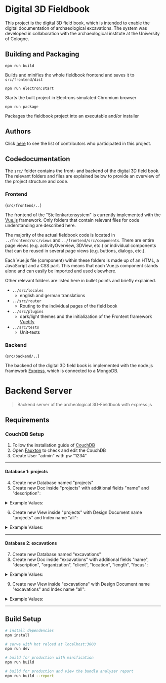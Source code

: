 # Digital 3D Fieldbook

This project is the digital 3D field book, which is intended to enable the digital documentation of archaeological excavations. The system was developed in collaboration with the archaeological institute at the University of Cologne.

## Building and Packaging

`npm run build`

Builds and minifies the whole fieldbook frontend and saves it to `src/frontend/dist`

`npm run electron:start`

Starts the built project in Electrons simulated Chromium browser

`npm run package`

Packages the fieldbook project into an executable and/or installer

## Authors

Click [here](https://github.com/TMink/Digitales-3D-Feldbuch-Projekt-3-/graphs/contributors) to see the list of contributors who participated in this project.


## Codedocumentation
The `src/` folder contains the front- and backend of the digital 3D field book. The relevant folders and files are explained below to provide an overview of the project structure and code.


### Frontend 
(`src/frontend/..`)

The frontend of the "Stellenkartensystem" is currently implemented with the [Vue.js](https://vuejs.org/) framework. Only folders that contain relevant files for code understanding are described here.

The majority of the actual fieldbook code is located in `../frontend/src/views` and `../frontend/src/components`. There are entire page views (e.g. activityOverview, 3DView, etc.) or individual components that can be reused in several page views (e.g. buttons, dialogs, etc.).

Each Vue.js file (component) within these folders is made up of an HTML, a JavaScript and a CSS part. This means that each Vue.js component stands alone and can easily be imported and used elsewhere.


Other relevant folders are listed here in bullet points and briefly explained.

  - `../src/locales`
    - english and german translations
  - `../src/router`
    - Routing to the individual pages of the field book
  - `../src/plugins`
    - dark/light themes and the initialization of the Frontent framework [Vuetify](https://vuetifyjs.com/en/)
  - `../src/tests`
     - Unit-tests

### Backend 
(`src/backend/..`)

The backend of the digital 3D field book is implemented with the node.js framework [Express](https://expressjs.com/), which is connected to a MongoDB.

# Backend Server

> Backend server of the archeological 3D-Fieldbook with express.js

## Requirements

### CouchDB Setup 
 1. Follow the installation guide of [CouchDB](https://docs.couchdb.org/en/stable/install/windows.html#installation-on-windows)
 2. Open [Fauxton](http://localhost:5984/_utils) to check and edit the CouchDB
 3. Create User "admin" with pw "1234"
___
#### Database 1: projects

 4. Create new Database named "projects"
 5. Create new Doc inside "projects" with additional fields "name" and "description":
<details>
<summary>Example Values:</summary>
<pre>
"name": "Testprojekt",
"description": "Dies ist ein Testobjekt, um die DB mit Daten zu füllen"
</pre>
</details>

 6. Create new View inside "projects" with Design Document name "projects" and Index name "all":
 <details>
<summary>Example Values:</summary>
<pre>
 function (doc) {
  emit(doc._id, {name: doc.name,
        description: doc.description
  });
}
</pre>
</details>
 


___
#### Database 2: excavations

 7. Create new Database named "excavations"
 8.  Create new Doc inside "excavations" with additional fields "name", "description", "organization", "client", "location", "length", "focus":
<details>
<summary>Example Values:</summary>
<pre>
"name": "Xanten",
"description": "Dies ist die Ausgrabung in Xanten",
"organization": "Archeologischen Institut Koeln",
"client": "Technologische Hochschule Koeln",
"location": "Xanten, Deutschland",
"length": "20 Tage",
"focus": "Interessante Funde"
</pre>
</details>

 9. Create new View inside "excavations" with Design Document name "excavations" and Index name "all":
<details>
<summary>Example Values:</summary>
<pre>
function (doc) {
  emit(doc._id, {name: doc.name, 
                  date: doc.date, 
                  description: doc.description, 
                  organization: doc.organization, 
                  client: doc.client, 
                  location: doc.location,
                  length: doc.length,
                  focus: doc.focus
  });
}
</pre>
</details>

___

## Build Setup

``` bash
# install dependencies
npm install

# serve with hot reload at localhost:3000
npm run dev

# build for production with minification
npm run build

# build for production and view the bundle analyzer report
npm run build --report
```

